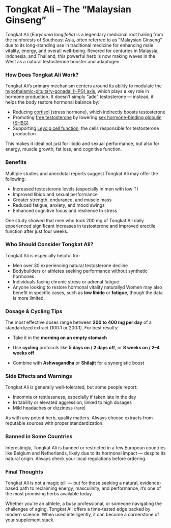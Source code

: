# **Tongkat Ali – The “Malaysian Ginseng”** 


Tongkat Ali (*Eurycoma longifolia*) is a legendary medicinal root hailing from the rainforests of Southeast Asia, often referred to as "Malaysian Ginseng" due to its long-standing use in traditional medicine for enhancing male vitality, energy, and overall well-being. Revered for centuries in Malaysia, Indonesia, and Thailand, this powerful herb is now making waves in the West as a natural testosterone booster and adaptogen.


### **How Does Tongkat Ali Work?**

Tongkat Ali’s primary mechanism centers around its ability to modulate the [hypothalamic-pituitary-gonadal (HPG) axis](/insights/testosterone#hpg), which plays a key role in hormone production. It doesn't simply “add” testosterone — instead, it helps the body restore hormonal balance by:

- Reducing [cortisol](/insights/testosterone#cortisol) (stress hormone), which indirectly boosts testosterone
- Promoting [free testosterone](/insights/testosterone#free-t) by lowering [sex hormone-binding globulin (SHBG)](/insights/testosterone#shbg)
- Supporting [Leydig cell function](/insights/testosterone#leydig), the cells responsible for testosterone production

This makes it ideal not just for libido and sexual performance, but also for energy, muscle growth, fat loss, and cognitive function.


### **Benefits**

Multiple studies and anecdotal reports suggest Tongkat Ali may offer the following:

- Increased testosterone levels (especially in men with low T) 
- Improved libido and sexual performance
- Greater strength, endurance, and muscle mass
- Reduced fatigue, anxiety, and mood swings
- Enhanced cognitive focus and resilience to stress

One study showed that men who took 200 mg of Tongkat Ali daily experienced significant increases in testosterone and improved erectile function after just four weeks.


### **Who Should Consider Tongkat Ali?**

Tongkat Ali is especially helpful for:

- Men over 30 experiencing natural testosterone decline
- Bodybuilders or athletes seeking performance without synthetic hormones
- Individuals facing chronic stress or adrenal fatigue
- Anyone looking to restore hormonal vitality naturallyd
Women may also benefit in specific cases, such as **low libido** or **fatigue**, though the data is more limited.


### **Dosage & Cycling Tips**

The most effective doses range between **200 to 400 mg per day** of a standardized extract (100:1 or 200:1). For best results:

- Take it in the **morning on an empty stomach**

- Use **cycling** protocols like **5 days on / 2 days off**, or **8 weeks on / 2–4 weeks off**

- Combine with **Ashwagandha** or **Shilajit** for a synergistic boost


### **Side Effects and Warnings**

Tongkat Ali is generally well-tolerated, but some people report:

- Insomnia or restlessness, especially if taken late in the day
- Irritability or elevated aggression, linked to high dosages
- Mild headaches or dizziness (rare)

As with any potent herb, quality matters. Always choose extracts from reputable sources with proper standardization.


### **Banned in Some Countries**

Interestingly, Tongkat Ali is banned or restricted in a few European countries like Belgium and Netherlands, likely due to its hormonal impact — despite its natural origin. Always check your local regulations before ordering.


###  **Final Thoughts**

Tongkat Ali is not a magic pill — but for those seeking a natural, evidence-based path to reclaiming energy, masculinity, and performance, it’s one of the most promising herbs available today.

Whether you're an athlete, a busy professional, or someone navigating the challenges of aging, Tongkat Ali offers a time-tested edge backed by modern science. When used intelligently, it can become a cornerstone of your supplement stack.

